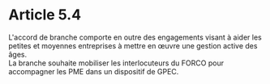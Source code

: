 # Article 5.4

  
L'accord de branche comporte en outre des engagements visant à aider les petites et moyennes entreprises à mettre en œuvre une gestion active des âges.  
La branche souhaite mobiliser les interlocuteurs du FORCO pour accompagner les PME dans un dispositif de GPEC.

